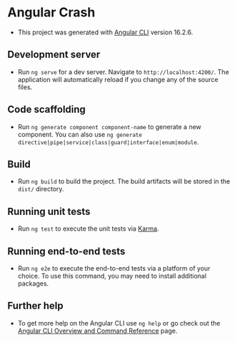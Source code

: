 # Angular Crash
- This project was generated with [Angular CLI](https://github.com/angular/angular-cli) version  16.2.6.
## Development server
- Run `ng serve` for a dev server. Navigate to `http://localhost:4200/`. The application will automatically reload if you change any of the source files.
## Code scaffolding
- Run `ng generate component component-name` to generate a new component. You can also use `ng generate directive|pipe|service|class|guard|interface|enum|module`.
## Build
- Run `ng build` to build the project. The build artifacts will be stored in the `dist/` directory.
## Running unit tests
- Run `ng test` to execute the unit tests via [Karma](https://karma-runner.github.io).
## Running end-to-end tests
- Run `ng e2e` to execute the end-to-end tests via a platform of your choice. To use this command, you may need to install additional packages.
## Further help
- To get more help on the Angular CLI use `ng help` or go check out the [Angular CLI Overview and Command Reference](https://angular.io/cli) page.
